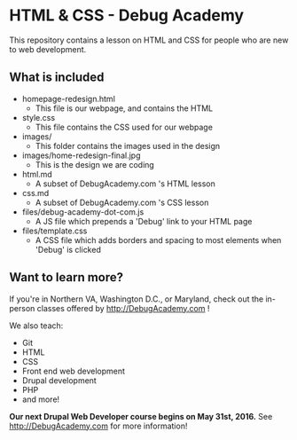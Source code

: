 # HTML & CSS - Debug Academy
This repository contains a lesson on HTML and CSS for people who are new to web development.  

## What is included
- homepage-redesign.html
  - This file is our webpage, and contains the HTML
- style.css
  - This file contains the CSS used for our webpage
- images/
  - This folder contains the images used in the design
- images/home-redesign-final.jpg
  - This is the design we are coding
- html.md
  - A subset of DebugAcademy.com 's HTML lesson
- css.md
  - A subset of DebugAcademy.com 's CSS lesson
- files/debug-academy-dot-com.js
  - A JS file which prepends a 'Debug' link to your HTML page
- files/template.css
  - A CSS file which adds borders and spacing to most elements when 'Debug' is clicked

## Want to learn more?
If you're in Northern VA, Washington D.C., or Maryland, check out the in-person classes offered by http://DebugAcademy.com !  

We also teach:  
- Git
- HTML
- CSS
- Front end web development
- Drupal development
- PHP
- and more!

**Our next Drupal Web Developer course begins on May 31st, 2016.** See http://DebugAcademy.com for more information!  

